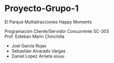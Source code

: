 # **Proyecto-Grupo-1**
El Parque Multiatracciones Happy Moments


Programación Cliente/Servidor Concurrente SC-303 <br>
Prof. Esteban Marin Chinchilla


- Joel García Rojas
- Sebastian Alvarado Vargas
- Daniel Lopez Arrieta
siuuu
